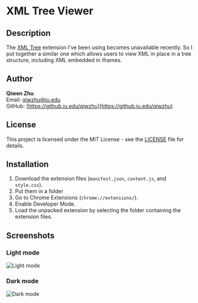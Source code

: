 # XML Tree Viewer

## Description
The [XML Tree](https://chromewebstore.google.com/detail/xml-tree/gbammbheopgpmaagmckhpjbfgdfkpadb?hl=en) extension I've been using becomes unavailable recently.
So I put together a similar one which allows users to view XML in place in a tree structure, including XML embedded in iframes.

## Author

**Qiwen Zhu**  
Email: qiwzhu@iu.edu  
GitHub: [https://github.iu.edu/qiwzhu](https://github.iu.edu/qiwzhu)

## License

This project is licensed under the MIT License - see the [LICENSE](./LICENSE) file for details.

## Installation

1. Download the extension files (`manifest.json`, `content.js`, and `style.css`).
2. Put them in a folder
3. Go to Chrome Extensions (`chrome://extensions/`).
4. Enable Developer Mode.
5. Load the unpacked extension by selecting the folder containing the extension files.

## Screenshots
### Light mode
![Light mode](https://github.iu.edu/qiwzhu/chrome-extension-xml-tree-viewer/assets/7533/a384e149-7861-4f3b-aabf-ec4ebf64340e)
### Dark mode
![Dark mode](https://github.iu.edu/qiwzhu/chrome-extension-xml-tree-viewer/assets/7533/28066c70-d305-476f-84dd-9000b00963b2)
